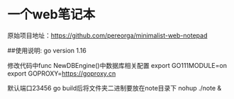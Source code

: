 #  一个web笔记本
原始项目地址：https://github.com/pereorga/minimalist-web-notepad

##使用说明:
go version 1.16

修改代码中func NewDBEngine()中数据库相关配置
export GO111MODULE=on
export GOPROXY=https://goproxy.cn

默认端口23456
go build后将文件夹二进制要放在note目录下
nohup ./note &

